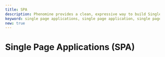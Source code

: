 ```yaml
---
title: SPA
description: Phenomine provides a clean, expressive way to build Single Page Applications (SPA). In this guide, you'll learn how to use the SPA library to create and manage SPAs.
keyword: single page applications, single page application, single page application management, single page application handling
new: true
---
```


# Single Page Applications (SPA)
